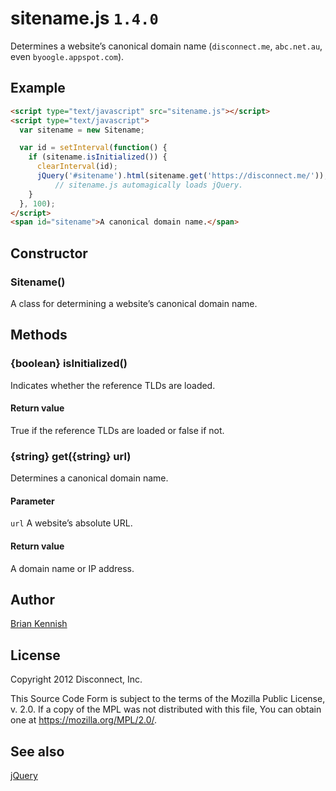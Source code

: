# sitename.js `1.4.0`

Determines a website’s canonical domain name (`disconnect.me`, `abc.net.au`,
even `byoogle.appspot.com`).

## Example

```html
<script type="text/javascript" src="sitename.js"></script>
<script type="text/javascript">
  var sitename = new Sitename;

  var id = setInterval(function() {
    if (sitename.isInitialized()) {
      clearInterval(id);
      jQuery('#sitename').html(sitename.get('https://disconnect.me/'));
          // sitename.js automagically loads jQuery.
    }
  }, 100);
</script>
<span id="sitename">A canonical domain name.</span>
```

## Constructor

### Sitename()

A class for determining a website’s canonical domain name.

## Methods

### {boolean} isInitialized()

Indicates whether the reference TLDs are loaded.

#### Return value

True if the reference TLDs are loaded or false if not.

### {string} get({string} url)

Determines a canonical domain name.

#### Parameter

`url` A website’s absolute URL.

#### Return value

A domain name or IP address.

## Author

[Brian Kennish](https://github.com/byoogle)

## License

Copyright 2012 Disconnect, Inc.

This Source Code Form is subject to the terms of the Mozilla Public License, v.
2.0. If a copy of the MPL was not distributed with this file, You can obtain one
at https://mozilla.org/MPL/2.0/.

## See also

[jQuery](https://github.com/jquery/jquery)
